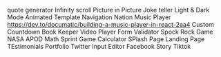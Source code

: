 quote generator
Infinity scroll
Picture in Picture
Joke teller
Light & Dark Mode
Animated Template
Navigation Nation
Music Player https://dev.to/documatic/building-a-music-player-in-react-2aa4
Custom Countdown
Book Keeper
Video Player
Form Validator
Spock Rock Game
NASA APOD
Math Sprint Game
Calculator
SPlash Page
Landing Page
TEstimonials
Portfolio
Twitter
Input Editor
Facebook
Story
Tiktok
